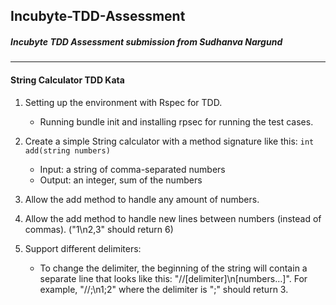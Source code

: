 ## Incubyte-TDD-Assessment
##### Incubyte TDD Assessment submission from Sudhanva Nargund
---
#### String Calculator TDD Kata

1. Setting up the environment with Rspec for TDD.
    - Running bundle init and installing rpsec for running the test cases.

2. Create a simple String calculator with a method signature like this:
`int add(string numbers)`
    - Input: a string of comma-separated numbers
    - Output: an integer, sum of the numbers

3. Allow the add method to handle any amount of numbers.

4. Allow the add method to handle new lines between numbers (instead of commas). ("1\n2,3" should return 6)

5. Support different delimiters:
    - To change the delimiter, the beginning of the string will contain a separate line that looks like this: "//[delimiter]\n[numbers…]". For example, "//;\n1;2" where the delimiter is ";" should return 3.
